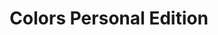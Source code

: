 ---
inv_num: 2009-054
add_credit:
url: 2009-054-colors-personal-edition
title: Colors Personal Edition
year: '2009'
display_year: '2009'
medium: OSX Software
dims:
pitch: Software 2 play a quicktime movie one horizontal line of pixels at a time.
ps:
live_url: http://colors-personal-edition.com/
youtube:
related_code: https://github.com/coryarcangel/Colors-Personal-Edition
subheading:
download:
commission:
layout: things-i-made
---